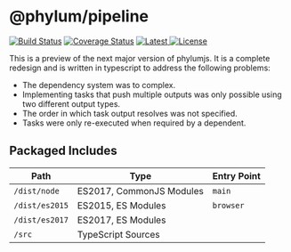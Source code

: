 # @phylum/pipeline
[![Build Status](https://travis-ci.org/phylumjs/pipeline.svg?branch=master)](https://travis-ci.org/phylumjs/pipeline)
[![Coverage Status](https://coveralls.io/repos/github/phylumjs/pipeline/badge.svg?branch=master)](https://coveralls.io/github/phylumjs/pipeline?branch=master)
[![Latest](https://img.shields.io/npm/v/@phylum/pipeline.svg?label=latest) ![License](https://img.shields.io/npm/l/@phylum/pipeline.svg?label=license)](https://npmjs.org/package/@phylum/pipeline)

This is a preview of the next major version of phylumjs. It is a complete redesign and is written in typescript to address the following problems:
+ The dependency system was to complex.
+ Implementing tasks that push multiple outputs was only possible using two different output types.
+ The order in which task output resolves was not specified.
+ Tasks were only re-executed when required by a dependent.

## Packaged Includes
| Path | Type | Entry Point |
|-|-|-|
| `/dist/node` | ES2017, CommonJS Modules | `main` |
| `/dist/es2015` | ES2015, ES Modules | `browser` |
| `/dist/es2017` | ES2017, ES Modules | |
| `/src` | TypeScript Sources | |
